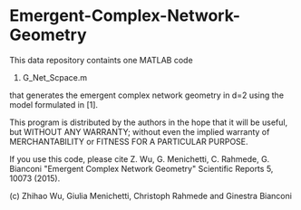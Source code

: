 # Emergent-Complex-Network-Geometry

This data repository containts one MATLAB code

1) G_Net_Scpace.m

that generates the emergent complex network geometry in d=2 using the model
formulated in [1].

 This program is distributed by the authors in the hope that it will be 
 useful, but WITHOUT ANY WARRANTY; without even the implied warranty of
 MERCHANTABILITY or FITNESS FOR A PARTICULAR PURPOSE.

 If you use this code, please cite 
  Z. Wu, G. Menichetti, C. Rahmede, G. Bianconi
 "Emergent Complex Network Geometry"
   Scientific Reports 5, 10073 (2015).

 (c) Zhihao Wu, Giulia Menichetti, Christoph Rahmede and Ginestra Bianconi
